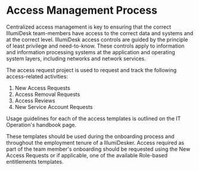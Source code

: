 # Access Management Process

Centralized access management is key to ensuring that the correct IllumiDesk team-members have access to the correct data and systems and at the correct level. IllumiDesk access controls are guided by the principle of least privilege and need-to-know. These controls apply to information and information processing systems at the application and operating system layers, including networks and network services.

The access request project is used to request and track the following access-related activities:

1. New Access Requests
2. Access Removal Requests
3. Access Reviews
4. New Service Account Requests

Usage guidelines for each of the access templates is outlined on the IT Operation's handbook page.

These templates should be used during the onboarding process and throughout the employment tenure of a IllumiDesker. Access required as part of the team member's onboarding should be requested using the New Access Requests or if applicable, one of the available Role-based entitlements templates.

